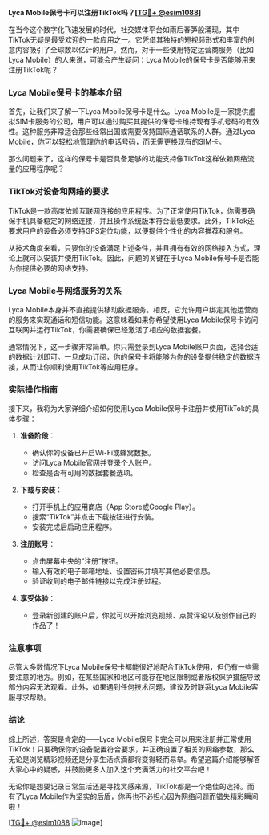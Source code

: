 **Lyca Mobile保号卡可以注册TikTok吗？[[TG💪+ @esim1088](https://t.me/s/esim1088)]**

在当今这个数字化飞速发展的时代，社交媒体平台如雨后春笋般涌现，其中TikTok无疑是最受欢迎的一款应用之一。它凭借其独特的短视频形式和丰富的创意内容吸引了全球数以亿计的用户。然而，对于一些使用特定运营商服务（比如Lyca Mobile）的人来说，可能会产生疑问：Lyca Mobile的保号卡是否能够用来注册TikTok呢？

### Lyca Mobile保号卡的基本介绍

首先，让我们来了解一下Lyca Mobile保号卡是什么。Lyca Mobile是一家提供虚拟SIM卡服务的公司，用户可以通过购买其提供的保号卡维持现有手机号码的有效性。这种服务非常适合那些经常出国或需要保持国际通话联系的人群。通过Lyca Mobile，你可以轻松地管理你的电话号码，而无需更换现有的SIM卡。

那么问题来了，这样的保号卡是否具备足够的功能支持像TikTok这样依赖网络流量的应用程序呢？

### TikTok对设备和网络的要求

TikTok是一款高度依赖互联网连接的应用程序。为了正常使用TikTok，你需要确保手机具备稳定的网络连接，并且操作系统版本符合最低要求。此外，TikTok还要求用户的设备必须支持GPS定位功能，以便提供个性化的内容推荐和服务。

从技术角度来看，只要你的设备满足上述条件，并且拥有有效的网络接入方式，理论上就可以安装并使用TikTok。因此，问题的关键在于Lyca Mobile保号卡是否能为你提供必要的网络支持。

### Lyca Mobile与网络服务的关系

Lyca Mobile本身并不直接提供移动数据服务。相反，它允许用户绑定其他运营商的服务来实现通话和短信功能。这意味着如果你希望使用Lyca Mobile保号卡访问互联网并运行TikTok，你需要确保已经激活了相应的数据套餐。

通常情况下，这一步骤非常简单。你只需登录到Lyca Mobile账户页面，选择合适的数据计划即可。一旦成功订阅，你的保号卡将能够为你的设备提供稳定的数据连接，从而让你顺利使用TikTok等应用程序。

### 实际操作指南

接下来，我将为大家详细介绍如何使用Lyca Mobile保号卡注册并使用TikTok的具体步骤：

1. **准备阶段**：
   - 确认你的设备已开启Wi-Fi或蜂窝数据。
   - 访问Lyca Mobile官网并登录个人账户。
   - 检查是否有可用的数据套餐选项。

2. **下载与安装**：
   - 打开手机上的应用商店（App Store或Google Play）。
   - 搜索“TikTok”并点击下载按钮进行安装。
   - 安装完成后启动应用程序。

3. **注册账号**：
   - 点击屏幕中央的“注册”按钮。
   - 输入有效的电子邮箱地址、设置密码并填写其他必要信息。
   - 验证收到的电子邮件链接以完成注册过程。

4. **享受体验**：
   - 登录新创建的账户后，你就可以开始浏览视频、点赞评论以及创作自己的作品了！

### 注意事项

尽管大多数情况下Lyca Mobile保号卡都能很好地配合TikTok使用，但仍有一些需要注意的地方。例如，在某些国家和地区可能存在地区限制或者版权保护措施导致部分内容无法观看。此外，如果遇到任何技术问题，建议及时联系Lyca Mobile客服寻求帮助。

### 结论

综上所述，答案是肯定的——Lyca Mobile保号卡完全可以用来注册并正常使用TikTok！只要确保你的设备配置符合要求，并正确设置了相关的网络参数，那么无论是浏览精彩视频还是分享生活点滴都将变得轻而易举。希望这篇介绍能够解答大家心中的疑惑，并鼓励更多人加入这个充满活力的社交平台吧！

无论你是想要记录日常生活还是寻找灵感来源，TikTok都是一个绝佳的选择。而有了Lyca Mobile作为坚实的后盾，你再也不必担心因为网络问题而错失精彩瞬间啦！

[[TG💪+ @esim1088](https://t.me/s/esim1088) ![Image](https://i.postimg.cc/4NQfJmqS/Snipaste-2025-05-13-00-14-12.png)]